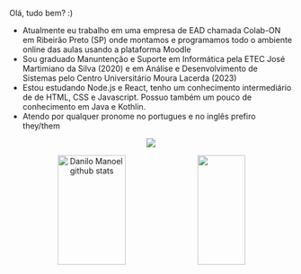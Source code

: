 Olá, tudo bem? :)

-  Atualmente eu trabalho em uma empresa de EAD chamada Colab-ON em Ribeirão Preto (SP) onde montamos e programamos todo o ambiente online das aulas usando a plataforma Moodle
-  Sou graduado Manuntenção e Suporte em Informática pela ETEC José Martimiano da Silva (2020) e em Análise e Desenvolvimento de Sistemas pelo Centro Universitário Moura Lacerda (2023)
-  Estou estudando Node.js e React, tenho um conhecimento intermediário de de HTML, CSS e Javascript. Possuo também um pouco de conhecimento em Java e Kothlin.
-  Atendo por qualquer pronome no portugues e no inglês prefiro they/them

<p align="center">
  <img src="https://github-profile-trophy.vercel.app/?username=dandnilo&theme=dracula&row=2&no-bg=true&column=3&margin-w=15&margin-h=15" />
</p>



<div align="center">  
  <img width="49%" height="195px" src="https://github-readme-stats.vercel.app/api?username=dandnilo&show_icons=true&count_private=true&hide_border=true&title_color=ff91a4&icon_color=ff91a4&text_color=c9d1d9&bg_color=0d1117" alt="Danilo Manoel github stats" /> 
  <img width="41%" height="195px" src="https://github-readme-stats.vercel.app/api/top-langs/?username=dandnilo&layout=compact&hide_border=true&title_color=ff91a4&text_color=ff91a4&bg_color=0d1117" />
</div>
